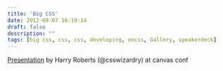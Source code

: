 ```yaml
---
title: 'Big CSS'
date: 2012-09-07 16:19:14
draft: false
description: ""
tags: [big css, css, css, developing, oocss, Gallery, speakerdeck]
---
```


[Presentation](https://speakerdeck.com/u/csswizardry/p/big-css) by Harry Roberts (@csswizardry) at canvas conf